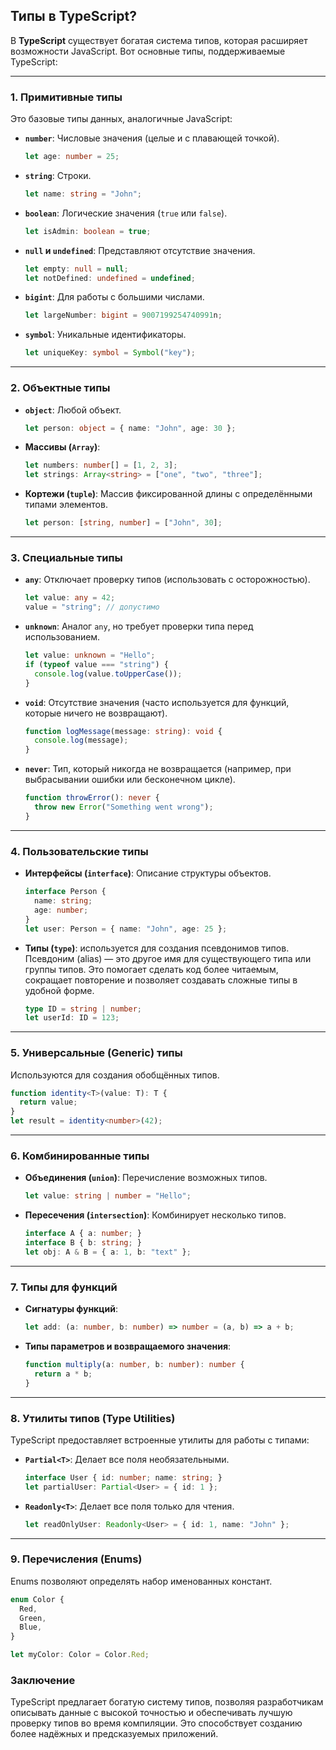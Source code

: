 ## Типы в TypeScript?

В **TypeScript** существует богатая система типов, которая расширяет возможности JavaScript. Вот основные типы, поддерживаемые TypeScript:

---

### **1. Примитивные типы**  
Это базовые типы данных, аналогичные JavaScript:
- **`number`**: Числовые значения (целые и с плавающей точкой).  
  ```typescript
  let age: number = 25;
  ```
- **`string`**: Строки.  
  ```typescript
  let name: string = "John";
  ```
- **`boolean`**: Логические значения (`true` или `false`).  
  ```typescript
  let isAdmin: boolean = true;
  ```
- **`null` и `undefined`**: Представляют отсутствие значения.  
  ```typescript
  let empty: null = null;
  let notDefined: undefined = undefined;
  ```
- **`bigint`**: Для работы с большими числами.  
  ```typescript
  let largeNumber: bigint = 9007199254740991n;
  ```
- **`symbol`**: Уникальные идентификаторы.  
  ```typescript
  let uniqueKey: symbol = Symbol("key");
  ```

---

### **2. Объектные типы**
- **`object`**: Любой объект.  
  ```typescript
  let person: object = { name: "John", age: 30 };
  ```
- **Массивы (`Array`)**:  
  ```typescript
  let numbers: number[] = [1, 2, 3];
  let strings: Array<string> = ["one", "two", "three"];
  ```
- **Кортежи (`tuple`)**: Массив фиксированной длины с определёнными типами элементов.  
  ```typescript
  let person: [string, number] = ["John", 30];
  ```

---

### **3. Специальные типы**
- **`any`**: Отключает проверку типов (использовать с осторожностью).  
  ```typescript
  let value: any = 42;
  value = "string"; // допустимо
  ```
- **`unknown`**: Аналог `any`, но требует проверки типа перед использованием.  
  ```typescript
  let value: unknown = "Hello";
  if (typeof value === "string") {
    console.log(value.toUpperCase());
  }
  ```
- **`void`**: Отсутствие значения (часто используется для функций, которые ничего не возвращают).  
  ```typescript
  function logMessage(message: string): void {
    console.log(message);
  }
  ```
- **`never`**: Тип, который никогда не возвращается (например, при выбрасывании ошибки или бесконечном цикле).  
  ```typescript
  function throwError(): never {
    throw new Error("Something went wrong");
  }
  ```

---

### **4. Пользовательские типы**
- **Интерфейсы (`interface`)**: Описание структуры объектов.  
  ```typescript
  interface Person {
    name: string;
    age: number;
  }
  let user: Person = { name: "John", age: 25 };
  ```
- **Типы (`type`)**: используется для создания псевдонимов типов. Псевдоним (alias) — это другое имя для существующего типа или группы типов. Это помогает сделать код более читаемым, сокращает повторение и позволяет создавать сложные типы в удобной форме. 
  ```typescript
  type ID = string | number;
  let userId: ID = 123;
  ```

---

### **5. Универсальные (Generic) типы**
Используются для создания обобщённых типов.  
```typescript
function identity<T>(value: T): T {
  return value;
}
let result = identity<number>(42);
```

---

### **6. Комбинированные типы**
- **Объединения (`union`)**: Перечисление возможных типов.  
  ```typescript
  let value: string | number = "Hello";
  ```
- **Пересечения (`intersection`)**: Комбинирует несколько типов.  
  ```typescript
  interface A { a: number; }
  interface B { b: string; }
  let obj: A & B = { a: 1, b: "text" };
  ```

---

### **7. Типы для функций**
- **Сигнатуры функций**:  
  ```typescript
  let add: (a: number, b: number) => number = (a, b) => a + b;
  ```
- **Типы параметров и возвращаемого значения**:  
  ```typescript
  function multiply(a: number, b: number): number {
    return a * b;
  }
  ```

---

### **8. Утилиты типов (Type Utilities)**  
TypeScript предоставляет встроенные утилиты для работы с типами:
- **`Partial<T>`**: Делает все поля необязательными.  
  ```typescript
  interface User { id: number; name: string; }
  let partialUser: Partial<User> = { id: 1 };
  ```
- **`Readonly<T>`**: Делает все поля только для чтения.  
  ```typescript
  let readOnlyUser: Readonly<User> = { id: 1, name: "John" };
  ```

---

### **9. Перечисления (Enums)**

Enums позволяют определять набор именованных констант.
```typescript
enum Color {
  Red,
  Green,
  Blue,
}

let myColor: Color = Color.Red;
```

### Заключение

TypeScript предлагает богатую систему типов, позволяя разработчикам описывать данные с высокой точностью и обеспечивать лучшую проверку типов во время компиляции. Это способствует созданию более надёжных и предсказуемых приложений.